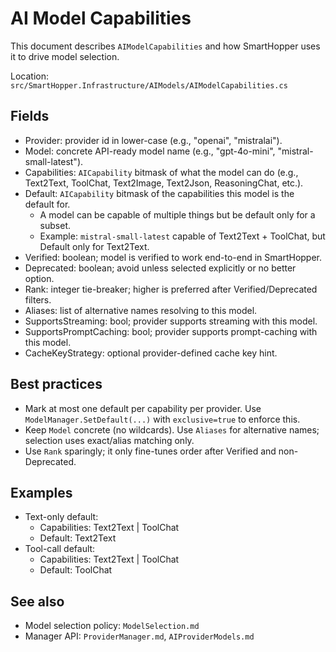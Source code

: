 # AI Model Capabilities

This document describes `AIModelCapabilities` and how SmartHopper uses it to drive model selection.

Location: `src/SmartHopper.Infrastructure/AIModels/AIModelCapabilities.cs`

## Fields

- Provider: provider id in lower-case (e.g., "openai", "mistralai").
- Model: concrete API-ready model name (e.g., "gpt-4o-mini", "mistral-small-latest").
- Capabilities: `AICapability` bitmask of what the model can do (e.g., Text2Text, ToolChat, Text2Image, Text2Json, ReasoningChat, etc.).
- Default: `AICapability` bitmask of the capabilities this model is the default for.
  - A model can be capable of multiple things but be default only for a subset.
  - Example: `mistral-small-latest` capable of Text2Text + ToolChat, but Default only for Text2Text.
- Verified: boolean; model is verified to work end-to-end in SmartHopper.
- Deprecated: boolean; avoid unless selected explicitly or no better option.
- Rank: integer tie-breaker; higher is preferred after Verified/Deprecated filters.
- Aliases: list of alternative names resolving to this model.
- SupportsStreaming: bool; provider supports streaming with this model.
- SupportsPromptCaching: bool; provider supports prompt-caching with this model.
- CacheKeyStrategy: optional provider-defined cache key hint.

## Best practices

- Mark at most one default per capability per provider. Use `ModelManager.SetDefault(...)` with `exclusive=true` to enforce this.
- Keep `Model` concrete (no wildcards). Use `Aliases` for alternative names; selection uses exact/alias matching only.
- Use `Rank` sparingly; it only fine-tunes order after Verified and non-Deprecated.

## Examples

- Text-only default:
  - Capabilities: Text2Text | ToolChat
  - Default: Text2Text
- Tool-call default:
  - Capabilities: Text2Text | ToolChat
  - Default: ToolChat

## See also

- Model selection policy: `ModelSelection.md`
- Manager API: `ProviderManager.md`, `AIProviderModels.md`
